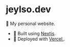 # jeylso.dev
🏡 My personal website. 

- 🚧 Built using [Nextjs](https://nextjs.org).
- 🚀 Deployed with [Vercel.](https://vercel.com/).
